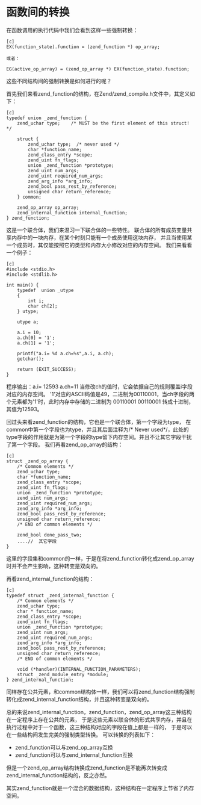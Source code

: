 # 函数间的转换

在函数调用的执行代码中我们会看到这样一些强制转换：

    [c]
    EX(function_state).function = (zend_function *) op_array;

    或者：

    EG(active_op_array) = (zend_op_array *) EX(function_state).function;

这些不同结构间的强制转换是如何进行的呢？

首先我们来看zend_function的结构，在Zend/zend_compile.h文件中，其定义如下：

    [c]
    typedef union _zend_function {
        zend_uchar type;	/* MUST be the first element of this struct! */

        struct {
            zend_uchar type;  /* never used */
            char *function_name;
            zend_class_entry *scope;
            zend_uint fn_flags;
            union _zend_function *prototype;
            zend_uint num_args;
            zend_uint required_num_args;
            zend_arg_info *arg_info;
            zend_bool pass_rest_by_reference;
            unsigned char return_reference;
        } common;

        zend_op_array op_array;
        zend_internal_function internal_function;
    } zend_function;

这是一个联合体，我们来温习一下联合体的一些特性。
联合体的所有成员变量共享内存中的一块内存，在某个时刻只能有一个成员使用这块内存，
并且当使用某一个成员时，其仅能按照它的类型和内存大小修改对应的内存空间。
我们来看看一个例子：

    [c]
    #include <stdio.h>
    #include <stdlib.h>

    int main() {
        typedef  union _utype
        {
            int i;
            char ch[2];
        } utype;

        utype a;

        a.i = 10;
        a.ch[0] = '1';
        a.ch[1] = '1';

        printf("a.i= %d a.ch=%s",a.i, a.ch);
        getchar();

        return (EXIT_SUCCESS);
    }

程序输出：a.i= 12593 a.ch=11
当修改ch的值时，它会依据自己的规则覆盖i字段对应的内存空间。
'1'对应的ASCII码值是49，二进制为00110001，当ch字段的两个元素都为'1'时，此时内存中存储的二进制为 00110001 00110001
转成十进制，其值为12593。

回过头来看zend_function的结构，它也是一个联合体，第一个字段为type，
在common中第一个字段也为type，并且其后面注释为/* Never used*/，此处的type字段的作用就是为第一个字段的type留下内存空间。并且不让其它字段干扰了第一个字段。
我们再看zend_op_array的结构：

    [c]
    struct _zend_op_array {
        /* Common elements */
        zend_uchar type;
        char *function_name;
        zend_class_entry *scope;
        zend_uint fn_flags;
        union _zend_function *prototype;
        zend_uint num_args;
        zend_uint required_num_args;
        zend_arg_info *arg_info;
        zend_bool pass_rest_by_reference;
        unsigned char return_reference;
        /* END of common elements */

        zend_bool done_pass_two;
        ....//  其它字段
    }

这里的字段集和common的一样，于是在将zend_function转化成zend_op_array时并不会产生影响，这种转变是双向的。

再看zend_internal_function的结构：

    [c]
    typedef struct _zend_internal_function {
        /* Common elements */
        zend_uchar type;
        char * function_name;
        zend_class_entry *scope;
        zend_uint fn_flags;
        union _zend_function *prototype;
        zend_uint num_args;
        zend_uint required_num_args;
        zend_arg_info *arg_info;
        zend_bool pass_rest_by_reference;
        unsigned char return_reference;
        /* END of common elements */

        void (*handler)(INTERNAL_FUNCTION_PARAMETERS);
        struct _zend_module_entry *module;
    } zend_internal_function;

同样存在公共元素，和common结构体一样，我们可以将zend_function结构强制转化成zend_internal_function结构，并且这种转变是双向的。

总的来说zend_internal_function，zend_function，zend_op_array这三种结构在一定程序上存在公共的元素，
于是这些元素以联合体的形式共享内存，并且在执行过程中对于一个函数，这三种结构对应的字段在值上都是一样的，
于是可以在一些结构间发生完美的强制类型转换。
可以转换的列表如下：

* zend_function可以与zend_op_array互换
* zend_function可以与zend_internal_function互换

但是一个zend_op_array结构转换成zend_function是不能再次转变成zend_internal_function结构的，反之亦然。

其实zend_function就是一个混合的数据结构，这种结构在一定程序上节省了内存空间。

